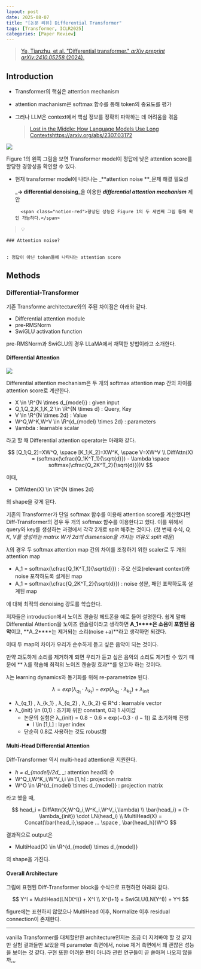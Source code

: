 ```yaml
---
layout: post
date: 2025-08-07
title: "[논문 리뷰] Differential Transformer"
tags: [Transformer, ICLR2025]
categories: [Paper Review]
---
```


> [Ye, Tianzhu, et al. "Differential transformer." ](https://arxiv.org/abs/2410.05258)[_arXiv preprint arXiv:2410.05258_](https://arxiv.org/abs/2410.05258)[ (2024).](https://arxiv.org/abs/2410.05258)



## Introduction

- Transformer의 핵심은 attention mechanism
- attention machanism은 softmax 함수를 통해 token의 중요도를 평가
- 그러나 LLM은 context에서 핵심 정보를 정확히 파악하는 데 어려움을 겪음

	> [Lost in the Middle: How Language Models Use Long Contextshttps://arxiv.org/abs/2307.03172](https://arxiv.org/abs/2307.03172)


![](https://prod-files-secure.s3.us-west-2.amazonaws.com/542b861c-36a8-4051-84e5-8804b6728dba/9083ea56-691a-4752-ae26-47f403431ac8/image.png?X-Amz-Algorithm=AWS4-HMAC-SHA256&X-Amz-Content-Sha256=UNSIGNED-PAYLOAD&X-Amz-Credential=ASIAZI2LB46646MRL7CY%2F20250919%2Fus-west-2%2Fs3%2Faws4_request&X-Amz-Date=20250919T170115Z&X-Amz-Expires=3600&X-Amz-Security-Token=IQoJb3JpZ2luX2VjEGEaCXVzLXdlc3QtMiJHMEUCIQCZPyiFy8m5Rd7Q62n8NoOX4CKaMYrKLnB01hXv%2BEyrhwIgAcH98jtRDzl29v50yzT3TGLNU%2F8Z2ijU4nTdhp5AQJEqiAQI2f%2F%2F%2F%2F%2F%2F%2F%2F%2F%2FARAAGgw2Mzc0MjMxODM4MDUiDB5nL%2FgdDWGXsmRdwyrcA12eeiEOig1h7jS0vBmvS26hB0EEep1JC4bHXirvCdc2K5jqXJd9EMlix36QPkztM03Vp%2B0RJ9cCtWf47F4BRPd4CbUT%2Bn5Hc%2FJerKndWkfWfsZR0PrOk14uVKel1fBRVoigz51UkIOYUt%2FdxeRxRy2ytgcmtrooPAJrzm9%2F83k%2Fg%2Fxxm%2FcZYLojP81XNLfZ3rna0eKmz9k%2F8zDf3nJQUj1FQs66v5g7jPIlZV4VWipVV0I163vE2RyJIru1029Za%2BBq%2FS3xwRghQ1NU1zOB36e0NXsoKZzv0Eb911ZHPo%2B%2BnzfWOkZ6BabvIkhlAWopG8ylIJugg%2FzYqJ2p0Dfk5RMPG472Sr1jvRAIoVeLMHaAYzMcYPb5F8USgRATPJXXRzS0xw5OXI4edAOVmJD3byGD5IbAZquv%2FBTzWRs96QdAJndAIn%2BsmBh%2FqErkgzq9jSse1Bjh5VxjlKQd3Hf2Jd%2BLwhVOlqsDvcuiPFiWrwYbgkRVZ33yXg4%2BGXF2COcajTv6RMc8SaqjGWIycoyafgfh%2F8rKZk6ys28w8FIzvozaBeOvwTr7xBZlysckYkte%2FhEr75k4Q3O2RkPoqU%2FIqhScw22eNyazZkM13tha8MpnfAXZOn2p3oSaluWoMJSGtsYGOqUBbrfr9mZS2nEAkiRGTKaMpDvNS0i0%2BlgCgEhkVed83yr6CARc08e%2FZ%2B7mXUAzeK8bY8is6np3dTOO7Wtb2c7WSZMjkI8akQyrPG%2FQDIXDWIV2w4sGPYpnuWClZoWMcOeRtaGStl80O5GRZR2HFiMV6%2BiVU8gTHqVJmaNrA0x6dsOeATRZUswWlpJD7lC%2FN9DzzlUqpzzaTPR2Mn80DOa90PT0XmMm&X-Amz-Signature=47a643249f559cd4f51d2f70108b09ffb90e2704ca6c861f42953df899837bb7&X-Amz-SignedHeaders=host&x-amz-checksum-mode=ENABLED&x-id=GetObject)


Figure 1의 왼쪽 그림을 보면 Transformer model이 정답에 낮은 attention score를 할당한 경향성을 확인할 수 있다.

- 현재 transformer model에 나타나는 _**attention noise **_문제 해결 필요성

	_**→ differential denoising**_을 이용한 _**differential attention mechanism**_ 제안


		<span class="notion-red">향상된 성능은 Figure 1의 두 세번째 그림 통해 확인 가능하다.</span>


> 💡 


	### Attention noise?


	: 정답이 아닌 token들에 나타나는 attention score



## Methods



### Differential-Transformer


기존 Transforme architecture와의 주된 차이점은 아래와 같다.

- Differential attention module
- pre-RMSNorm
- SwiGLU activation function

pre-RMSNorm과 SwiGLU의 경우 LLaMA에서 채택한 방법이라고 소개한다.



#### Differential Attention


![](https://prod-files-secure.s3.us-west-2.amazonaws.com/542b861c-36a8-4051-84e5-8804b6728dba/116d70b2-1963-4810-9167-f4c7d8a06e8f/image.png?X-Amz-Algorithm=AWS4-HMAC-SHA256&X-Amz-Content-Sha256=UNSIGNED-PAYLOAD&X-Amz-Credential=ASIAZI2LB46646MRL7CY%2F20250919%2Fus-west-2%2Fs3%2Faws4_request&X-Amz-Date=20250919T170115Z&X-Amz-Expires=3600&X-Amz-Security-Token=IQoJb3JpZ2luX2VjEGEaCXVzLXdlc3QtMiJHMEUCIQCZPyiFy8m5Rd7Q62n8NoOX4CKaMYrKLnB01hXv%2BEyrhwIgAcH98jtRDzl29v50yzT3TGLNU%2F8Z2ijU4nTdhp5AQJEqiAQI2f%2F%2F%2F%2F%2F%2F%2F%2F%2F%2FARAAGgw2Mzc0MjMxODM4MDUiDB5nL%2FgdDWGXsmRdwyrcA12eeiEOig1h7jS0vBmvS26hB0EEep1JC4bHXirvCdc2K5jqXJd9EMlix36QPkztM03Vp%2B0RJ9cCtWf47F4BRPd4CbUT%2Bn5Hc%2FJerKndWkfWfsZR0PrOk14uVKel1fBRVoigz51UkIOYUt%2FdxeRxRy2ytgcmtrooPAJrzm9%2F83k%2Fg%2Fxxm%2FcZYLojP81XNLfZ3rna0eKmz9k%2F8zDf3nJQUj1FQs66v5g7jPIlZV4VWipVV0I163vE2RyJIru1029Za%2BBq%2FS3xwRghQ1NU1zOB36e0NXsoKZzv0Eb911ZHPo%2B%2BnzfWOkZ6BabvIkhlAWopG8ylIJugg%2FzYqJ2p0Dfk5RMPG472Sr1jvRAIoVeLMHaAYzMcYPb5F8USgRATPJXXRzS0xw5OXI4edAOVmJD3byGD5IbAZquv%2FBTzWRs96QdAJndAIn%2BsmBh%2FqErkgzq9jSse1Bjh5VxjlKQd3Hf2Jd%2BLwhVOlqsDvcuiPFiWrwYbgkRVZ33yXg4%2BGXF2COcajTv6RMc8SaqjGWIycoyafgfh%2F8rKZk6ys28w8FIzvozaBeOvwTr7xBZlysckYkte%2FhEr75k4Q3O2RkPoqU%2FIqhScw22eNyazZkM13tha8MpnfAXZOn2p3oSaluWoMJSGtsYGOqUBbrfr9mZS2nEAkiRGTKaMpDvNS0i0%2BlgCgEhkVed83yr6CARc08e%2FZ%2B7mXUAzeK8bY8is6np3dTOO7Wtb2c7WSZMjkI8akQyrPG%2FQDIXDWIV2w4sGPYpnuWClZoWMcOeRtaGStl80O5GRZR2HFiMV6%2BiVU8gTHqVJmaNrA0x6dsOeATRZUswWlpJD7lC%2FN9DzzlUqpzzaTPR2Mn80DOa90PT0XmMm&X-Amz-Signature=7bdd9298a59a7dc0116ecd0468d91be8b3af8c9f093ec8ba8a95dbb87260c9ab&X-Amz-SignedHeaders=host&x-amz-checksum-mode=ENABLED&x-id=GetObject)


Differential attention mechanism은 두 개의 softmax attention map 간의 차이를 attention score로 계산한다.

- X \in \R^{N \times d\_{model}} : given input
- Q\_1,Q\_2,K\_1,K\_2 \in \R^{N \times d} : Query, Key
- V \in \R^{N \times 2d} : Value
- W^Q,W^K,W^V \in \R^{d\_{model} \times 2d} : parameters
- \lambda : learnable scalar

라고 할 때 Differential attention operator는 아래와 같다.


$$
[Q_1;Q_2]=XW^Q, \space [K_1;K_2]=XW^K, \space V=XW^V \\
DiffAttn(X) = (softmax(\cfrac{Q_1K^T_1}{\sqrt{d}}) - \lambda \space softmax(\cfrac{Q_2K^T_2}{\sqrt{d}}))V
$$


이때,

- DiffAtten(X) \in \R^{N \times 2d}

의 shape을 갖게 된다.


기존의 Transformer가 단일 softmax 함수를 이용해 attention score를 계산했다면 Diff-Transformer의 경우 두 개의 softmax 함수를 이용한다고 했다. 이를 위해서 query와 key를 생성하는 과정에서 각각 2개로 split 해주는 것이다. <span class="notion-red">(첫 번째 수식, </span><span class="notion-red">_Q, K, V를 생성하는 matrix W가 2d의 dismension을 가지는 이유도 split 때문_</span><span class="notion-red">)</span>


 λ의 경우 두 softmax attention map 간의 차이를 조정하기 위한 scaler로 두 개의 attention map

- A\_1 = softmax(\cfrac{Q\_1K^T\_1}{\sqrt{d}}) : 주요 신호(relevant context)와 noise 포착하도록 설계된 map
- A\_1 = softmax(\cfrac{Q\_2K^T\_2}{\sqrt{d}}) : noise 성분, 패턴 포착하도록 설계된 map 

에 대해 최적의 denoising 강도를 학습한다.


저자들은 introduction에서 노이즈 캔슬링 헤드폰을 예로 들어 설명한다. 쉽게 말해 Differential Attention을 노이즈 캔슬링이라고 생각하면 **A\_1****은 소음이 포함된 음악**이고, **A\_2****는 제거되는 소리(noise +a)**라고 생각하면 되겠다. 


이때 두 map의 차이가 우리가 순수하게 듣고 싶은 음악이 되는 것이다. 


만약 과도하게 소리를 제거하게 되면 우리가 듣고 싶은 음악의 소리도 제거할 수 있기 때문에 ** λ를 학습해 최적의 노이즈 캔슬링 효과**를 얻고자 하는 것이다.


λ는 learning dynamics와 동기화를 위해 re-parametrize 된다.


$$
\lambda = exp(\lambda_{q_1} \cdot \lambda_{k_1}) - exp(\lambda_{q_2} \cdot \lambda_{k_2}) + \lambda_{init}
$$

- λ\_{q\_1} , λ\_{k\_1} , λ\_{q\_2} , λ\_{k\_2} ∈ R^d : learnable vector
- λ\_{init} \in (0,1) : 초기화 위한 constant, 0과 1 사이값
	- 논문의 실험은 λ\_{init} = 0.8 − 0.6 × exp(−0.3 · (l − 1)) 로 초기화해 진행
		- l \in [1,L] : layer index
	- 단순히 0.8로 사용하는 것도 robust함


#### **Multi-Head Differential Attention**


Diff-Transformer 역시 multi-head attention을 지원한다.

- _h = d\_{model}/2d__ _: attention head의 수
- W^Q\_i,W^K\_i,W^V\_i,i \in [1,h] : projection matrix
- W^O \in \R^{d\_{model} \times d\_{model}} : projection matrix

라고 했을 때,


$$
head_i = DiffAttn(X;W^Q_i,W^K_i,W^V_i,\lambda) \\
\bar{head_i} = (1-\lambda_{init}) \cdot LN(head_i) \\
MultiHead(X) = Concat(\bar{head_i},\space ... \space , \bar{head_h})W^O
$$


결과적으로 output은

- MultiHead(X) \in \R^{d\_{model} \times d\_{model}}

의 shape을 가진다.



#### Overall Architecture


그림에 표현된 Diff-Transformer block을 수식으로 표현하면 아래와 같다.


$$
Y^l = MultiHead(LN(X^l)) + X^l \\
X^{l+1} = SwiGLU(LN(Y^l)) + Y^l
$$


figure에는 표현하지 않았으나 MultiHead 이후, Normalize 이후 residual connection이 존재한다.


---


vanilla Transformer를 대체할만한 architecture인지는 조금 더 지켜봐야 할 것 같지만 실험 결과들만 보았을 때 parameter 측면에서, noise 제거 측면에서 꽤 괜찮은 성능을 보이는 것 같다. 구현 또한 어려운 편이 아니라 관련 연구들이 곧 쏟아져 나오지 않을까,,,

